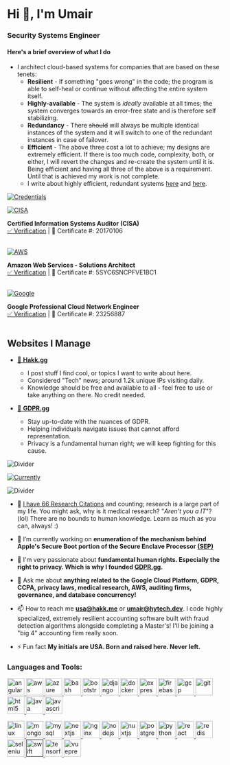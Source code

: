 # Hi 👋, I'm Umair

### Security Systems Engineer
#### Here's a brief overview of what I do
* I architect cloud-based systems for companies that are based on these tenets: 
   * **Resilient** - If something "goes wrong" in the code; the program is able to self-heal or continue without affecting the entire system itself.
   * **Highly-available** - The system is *ideally* available at all times; the system converges towards an error-free state and is therefore self stabilizing.
   * **Redundancy** - There ~~should~~ will always be multiple identical instances of the system and it will switch to one of the redundant instances in case of failover.
   * **Efficient** - The above three cost a lot to achieve; my designs are extremely efficient. If there is too much code, complexity, both, or either, I will revert the changes and re-create the system until it is. Being efficient and having all three of the above is a requirement. Until that is achieved my work is not complete.
   * I write about highly efficient, redundant systems [here](https://hakk.gg/how-to-build-a-highly-available-system-using-consensus/) and [here](https://hakk.gg/keep-data-consistency-during-database-migration/).

<p align="left"> <a href="" target=""> <img src="https://i.imgur.com/c3xwJCU.png" alt="Credentials" /> </a>

<p align="left"> <a href="https://www.youracclaim.com/badges/b229b999-dc0f-4ff3-b8d3-f9456664edd2/public_url" target="_blank"> <img src="https://i.imgur.com/BagDNhk.png" alt="CISA" /> </a>

<p align="left">
  <b>Certified Information Systems Auditor (CISA)</b><br>
   <a href="https://www.youracclaim.com/badges/b229b999-dc0f-4ff3-b8d3-f9456664edd2/public_url"> ✅ Verification</a> | 📜 Certificate #: 20170106
<br><br>
</p>

<p align="left"> <a href="https://www.youracclaim.com/badges/3941f370-35ff-4f61-808f-729acb2d7c8f/public_url" target="_blank"> <img src="https://i.imgur.com/kdfNfKj.png" alt="AWS" /> </a>

<p align="left">
  <b>Amazon Web Services -  Solutions Architect</b><br>
   <a href="https://www.youracclaim.com/badges/3941f370-35ff-4f61-808f-729acb2d7c8f/public_url"> ✅ Verification</a> | 📜 Certificate #: 5SYC6SNCPFVE1BC1
<br><br>
</p>

<p align="left"> <a href="https://www.credential.net/612b882c-fbed-449b-8e8f-9293c85afb1d/" target="_blank"> <img src="https://i.imgur.com/8afqjb6.png" alt="Google" /> </a>

<p align="left">
  <b>Google Professional Cloud Network Engineer</b><br>
   <a href="https://www.credential.net/612b882c-fbed-449b-8e8f-9293c85afb1d/"> ✅ Verification</a> | 📜 Certificate #: 23256887
<br><br>
</p>

## Websites I Manage

<p align="left">

* <a href="https://hakk.gg">  🔰 **Hakk.gg**</a>
  * I post stuff I find cool, or topics I want to write about here.
  * Considered "Tech" news; around 1.2k unique IPs visiting daily.
  * Knowledge should be free and available to all - feel free to use or take anything on there. No credit needed.


* <a href="https://GDPR.gg"> 🔰 **GDPR.gg**</a>
  * Stay up-to-date with the nuances of GDPR.
  * Helping individuals navigate issues that cannot afford representation.
  * Privacy is a fundamental human right; we will keep fighting for this cause.

</p>

<p align="left"> <img src="https://i.imgur.com/W6NINWu.png" alt="Divider" /> </a>

<p align="left"> <a href="" target=""> <img src="https://i.imgur.com/C43XXfw.png" alt="Currently" /> </a>

<p align="left"> <img src="https://i.imgur.com/W6NINWu.png" alt="Divider" /> </a>

* 🔬 [I have 66 Research Citations](https://scholar.google.com/citations?user=aRS4MOUAAAAJ&hl=en&oi=sra) and counting; research is a large part of my life. You might ask, why is it medical research? "*Aren't you a IT*"? (lol) There are no bounds to human knowledge. Learn as much as you can, always! :)

- 📌 I’m currently working on **enumeration of the mechanism behind Apple's Secure Boot portion of the Secure Enclave Processor [(SEP)](https://support.apple.com/guide/security/secure-enclave-overview-sec59b0b31ff/web)**

- 🚀 I'm very passionate about **fundamental human rights. Especially the right to privacy. Which is why I founded [GDPR.gg](https://gdpr.gg/).**

- 💬 Ask me about **anything related to the Google Cloud Platform, GDPR, CCPA, privacy laws, medical research, AWS, auditing firms, governance, and database concurrency!**

- 📫 How to reach me **usa@hakk.me** or **umair@hytech.dev**. I code highly specialized, extremely resilient accounting software built with fraud detection algorithms alongside completing a Master's! I'll be joining a "big 4" accounting firm really soon. 

- ⚡ Fun fact **My initials are USA. Born and raised here. Never left.**


<h3 align="left">Languages and Tools:</h3>
<p align="left"> <a href="https://angular.io" target="_blank"> <img src="https://devicons.github.io/devicon/devicon.git/icons/angularjs/angularjs-original.svg" alt="angularjs" width="40" height="40"/> </a> <a href="https://aws.amazon.com" target="_blank"> <img src="https://devicons.github.io/devicon/devicon.git/icons/amazonwebservices/amazonwebservices-original-wordmark.svg" alt="aws" width="40" height="40"/> </a> <a href="https://azure.microsoft.com/en-in/" target="_blank"> <img src="https://www.vectorlogo.zone/logos/microsoft_azure/microsoft_azure-icon.svg" alt="azure" width="40" height="40"/> </a> <a href="https://www.gnu.org/software/bash/" target="_blank"> <img src="https://www.vectorlogo.zone/logos/gnu_bash/gnu_bash-icon.svg" alt="bash" width="40" height="40"/> </a> <a href="https://getbootstrap.com" target="_blank"> <img src="https://devicons.github.io/devicon/devicon.git/icons/bootstrap/bootstrap-plain.svg" alt="bootstrap" width="40" height="40"/> </a> <a href="https://www.djangoproject.com/" target="_blank"> <img src="https://devicons.github.io/devicon/devicon.git/icons/django/django-original.svg" alt="django" width="40" height="40"/> </a> <a href="https://www.docker.com/" target="_blank"> <img src="https://devicons.github.io/devicon/devicon.git/icons/docker/docker-original-wordmark.svg" alt="docker" width="40" height="40"/> </a> <a href="https://expressjs.com" target="_blank"> <img src="https://devicons.github.io/devicon/devicon.git/icons/express/express-original-wordmark.svg" alt="express" width="40" height="40"/> </a> <a href="https://firebase.google.com/" target="_blank"> <img src="https://www.vectorlogo.zone/logos/firebase/firebase-icon.svg" alt="firebase" width="40" height="40"/> </a> <a href="https://cloud.google.com" target="_blank"> <img src="https://www.vectorlogo.zone/logos/google_cloud/google_cloud-icon.svg" alt="gcp" width="40" height="40"/> </a> <a href="https://git-scm.com/" target="_blank"> <img src="https://www.vectorlogo.zone/logos/git-scm/git-scm-icon.svg" alt="git" width="40" height="40"/> </a> <a href="https://www.w3.org/html/" target="_blank"> <img src="https://devicons.github.io/devicon/devicon.git/icons/html5/html5-original-wordmark.svg" alt="html5" width="40" height="40"/> </a> <a href="https://www.java.com" target="_blank"> <img src="https://devicons.github.io/devicon/devicon.git/icons/java/java-original-wordmark.svg" alt="java" width="40" height="40"/> </a> <a href="https://developer.mozilla.org/en-US/docs/Web/JavaScript" target="_blank"> <img src="https://devicons.github.io/devicon/devicon.git/icons/javascript/javascript-original.svg" alt="javascript" width="40" height="40"/> </a> <a href="https://www.linux.org/" target="_blank"> 
  
<img src="https://devicons.github.io/devicon/devicon.git/icons/linux/linux-original.svg" alt="linux" width="40" height="40"/> </a> <a href="https://www.mongodb.com/" target="_blank"> <img src="https://devicons.github.io/devicon/devicon.git/icons/mongodb/mongodb-original-wordmark.svg" alt="mongodb" width="40" height="40"/> </a> <a href="https://www.mysql.com/" target="_blank"> <img src="https://devicons.github.io/devicon/devicon.git/icons/mysql/mysql-original-wordmark.svg" alt="mysql" width="40" height="40"/> </a> <a href="https://nextjs.org/" target="_blank"> <img src="https://cdn.worldvectorlogo.com/logos/nextjs-3.svg" alt="nextjs" width="40" height="40"/> </a> <a href="https://www.nginx.com" target="_blank"> <img src="https://devicons.github.io/devicon/devicon.git/icons/nginx/nginx-original.svg" alt="nginx" width="40" height="40"/> </a> <a href="https://nodejs.org" target="_blank"> <img src="https://devicons.github.io/devicon/devicon.git/icons/nodejs/nodejs-original-wordmark.svg" alt="nodejs" width="40" height="40"/> </a> <a href="https://nuxtjs.org/" target="_blank"> <img src="https://www.vectorlogo.zone/logos/nuxtjs/nuxtjs-icon.svg" alt="nuxtjs" width="40" height="40"/> </a> <a href="https://www.postgresql.org" target="_blank"> <img src="https://devicons.github.io/devicon/devicon.git/icons/postgresql/postgresql-original-wordmark.svg" alt="postgresql" width="40" height="40"/> </a> <a href="https://www.python.org" target="_blank"> <img src="https://devicons.github.io/devicon/devicon.git/icons/python/python-original.svg" alt="python" width="40" height="40"/> </a> <a href="https://reactjs.org/" target="_blank"> <img src="https://devicons.github.io/devicon/devicon.git/icons/react/react-original-wordmark.svg" alt="react" width="40" height="40"/> </a> <a href="https://redis.io" target="_blank"> <img src="https://devicons.github.io/devicon/devicon.git/icons/redis/redis-original-wordmark.svg" alt="redis" width="40" height="40"/> </a> <a href="https://www.selenium.dev" target="_blank"> <img src="https://raw.githubusercontent.com/detain/svg-logos/780f25886640cef088af994181646db2f6b1a3f8/svg/selenium-logo.svg" alt="selenium" width="40" height="40"/> </a> <a href="" target="_blank"> <img src="https://devicons.github.io/devicon/devicon.git/icons/swift/swift-original-wordmark.svg" alt="swift" width="40" height="40"/> </a> <a href="https://www.tensorflow.org" target="_blank"> <img src="https://www.vectorlogo.zone/logos/tensorflow/tensorflow-icon.svg" alt="tensorflow" width="40" height="40"/> </a> <a href="https://vuepress.vuejs.org/" target="_blank"> <img src="https://raw.githubusercontent.com/AliasIO/wappalyzer/master/src/drivers/webextension/images/icons/VuePress.svg" alt="vuepress" width="40" height="40"/> </a> </p>
